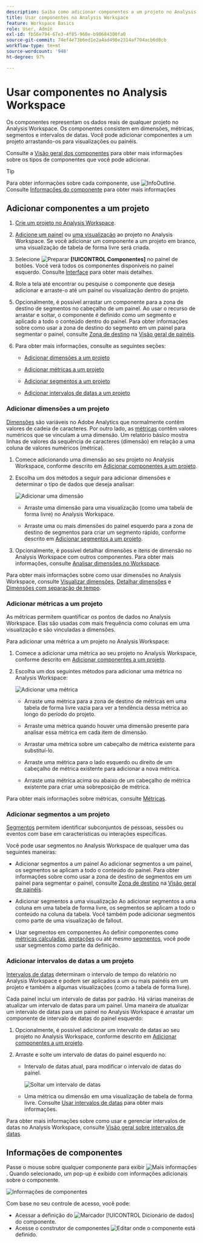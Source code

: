 ```yaml
---
description: Saiba como adicionar componentes a um projeto no Analysis Workspace
title: Usar componentes no Analysis Workspace
feature: Workspace Basics
role: User, Admin
exl-id: fb56e794-67e3-4f85-960e-b90684300fa0
source-git-commit: 74ef4e73b6ed1e2a4ad498e2314af704acb6d8cb
workflow-type: tm+mt
source-wordcount: '948'
ht-degree: 97%

---
```


# Usar componentes no Analysis Workspace

Os componentes representam os dados reais de qualquer projeto no Analysis Workspace. Os componentes consistem em dimensões, métricas, segmentos e intervalos de datas. Você pode adicionar componentes a um projeto arrastando-os para visualizações ou painéis.

Consulte a [Visão geral dos componentes](/help/analyze/analysis-workspace/components/analysis-workspace-components.md) para obter mais informações sobre os tipos de componentes que você pode adicionar.

>[!TIP]
>
>Para obter informações sobre cada componente, use ![InfoOutline](/help/assets/icons/InfoOutline.svg). Consulte [Informações do componente](#component-info) para obter mais informações

## Adicionar componentes a um projeto

1. [Crie um projeto no Analysis Workspace](/help/analyze/analysis-workspace/build-workspace-project/create-projects.md).

1. [Adicione um painel](/help/analyze/analysis-workspace/c-panels/panels.md#create-a-panel) ou [uma visualização](/help/analyze/analysis-workspace/visualizations/freeform-analysis-visualizations.md#add-visualizations-to-a-panel) ao projeto no Analysis Workspace. Se você adicionar um componente a um projeto em branco, uma visualização de tabela de forma livre será criada.

1. Selecione ![Preparar](/help/assets/icons/Curate.svg) **[!UICONTROL Componentes]** no painel de botões. Você verá todos os componentes disponíveis no painel esquerdo. Consulte [Interface](/help/analyze/analysis-workspace/home.md#interface) para obter mais detalhes.

1. Role a tela até encontrar ou pesquise o componente que deseja adicionar e arraste-o até um painel ou visualização dentro do projeto.

1. Opcionalmente, é possível arrastar um componente para a zona de destino de segmentos no cabeçalho de um painel. Ao usar o recurso de arrastar e soltar, o componente é definido como um segmento e aplicado a todo o conteúdo dentro do painel.
Para obter informações sobre como usar a zona de destino do segmento em um painel para segmentar o painel, consulte [Zona de destino](/help/analyze/analysis-workspace/c-panels/panels.md#drop-zone) na [Visão geral de painéis](/help/analyze/analysis-workspace/c-panels/panels.md).

1. Para obter mais informações, consulte as seguintes seções:

   * [Adicionar dimensões a um projeto](#add-dimensions-to-a-project)

   * [Adicionar métricas a um projeto](#add-metrics-to-a-project)

   * [Adicionar segmentos a um projeto](#add-segments-to-a-project)

   * [Adicionar intervalos de datas a um projeto](#add-date-ranges-to-a-project)

### Adicionar dimensões a um projeto

[Dimensões](/help/components/dimensions/overview.md) são variáveis no Adobe Analytics que normalmente contêm valores de cadeia de caracteres. Por outro lado, as [métricas](/help/components/c-calcmetrics/cm-overview.md) contêm valores numéricos que se vinculam a uma dimensão. Um relatório básico mostra linhas de valores da sequência de caracteres (dimensão) em relação a uma coluna de valores numéricos (métrica).

1. Comece adicionando uma dimensão ao seu projeto no Analysis Workspace, conforme descrito em [Adicionar componentes a um projeto](#add-components-to-a-project).

1. Escolha um dos métodos a seguir para adicionar dimensões e determinar o tipo de dados que deseja analisar:

   ![Adicionar uma dimensão](assets/add-dimension.gif)

   * Arraste uma dimensão para uma visualização (como uma tabela de forma livre) no Analysis Workspace.

   * Arraste uma ou mais dimensões do painel esquerdo para a zona de destino de segmentos para criar um segmento rápido, conforme descrito em [Adicionar segmentos a um projeto](#add-filters-to-a-project).

1. Opcionalmente, é possível detalhar dimensões e itens de dimensão no Analysis Workspace com outros componentes. Para obter mais informações, consulte [Analisar dimensões no Workspace](/help/analyze/analysis-workspace/components/dimensions/t-breakdown-fa.md).

Para obter mais informações sobre como usar dimensões no Analysis Workspace, consulte [Visualizar dimensões](/help/analyze/analysis-workspace/components/dimensions/view-dimensions.md), [Detalhar dimensões](/help/analyze/analysis-workspace/components/dimensions/t-breakdown-fa.md) e [Dimensões com separação de tempo](/help/analyze/analysis-workspace/components/dimensions/time-parting-dimensions.md).

### Adicionar métricas a um projeto

As métricas permitem quantificar os pontos de dados no Analysis Workspace. Elas são usadas com mais frequência como colunas em uma visualização e são vinculadas a dimensões.

Para adicionar uma métrica a um projeto no Analysis Workspace:

1. Comece a adicionar uma métrica ao seu projeto no Analysis Workspace, conforme descrito em [Adicionar componentes a um projeto](#add-components-to-a-project).



1. Escolha um dos seguintes métodos para adicionar uma métrica no Analysis Workspace:

   ![Adicionar uma métrica](assets/add-metric.gif)

   * Arraste uma métrica para a zona de destino de métricas em uma tabela de forma livre vazia para ver a tendência dessa métrica ao longo do período do projeto.

   * Arraste uma métrica quando houver uma dimensão presente para analisar essa métrica em cada item de dimensão.

   * Arrastar uma métrica sobre um cabeçalho de métrica existente para substituí-lo.

   * Arraste uma métrica para o lado esquerdo ou direito de um cabeçalho de métrica existente para adicionar a nova métrica.

   * Arraste uma métrica acima ou abaixo de um cabeçalho de métrica existente para criar uma sobreposição de métrica.


Para obter mais informações sobre métricas, consulte [Métricas](/help/analyze/analysis-workspace/components/apply-create-metrics.md).

### Adicionar segmentos a um projeto

[Segmentos](/help/components/segmentation/seg-overview.md) permitem identificar subconjuntos de pessoas, sessões ou eventos com base em características ou interações específicas.

Você pode usar segmentos no Analysis Workspace de qualquer uma das seguintes maneiras:

* Adicionar segmentos a um painel
Ao adicionar segmentos a um painel, os segmentos se aplicam a todo o conteúdo do painel.
Para obter informações sobre como usar a zona de destino de segmentos em um painel para segmentar o painel, consulte [Zona de destino](/help/analyze/analysis-workspace/c-panels/panels.md#drop-zone) na [Visão geral de painéis](/help/analyze/analysis-workspace/c-panels/panels.md).

* Adicionar segmentos a uma visualização
Ao adicionar segmentos a uma coluna em uma tabela de forma livre, os segmentos se aplicam a todo o conteúdo na coluna da tabela. Você também pode adicionar segmentos como parte de uma visualização de fallout.

* Usar segmentos em componentes
Ao definir componentes como [métricas calculadas](/help/components/c-calcmetrics/c-workflow/cm-workflow/c-build-metrics/metrics-with-segments.md), [anotações](/help/analyze/analysis-workspace/components/annotations/create-annotations.md#annotation-builder) ou até mesmo [segmentos](/help/components/segmentation/segmentation-workflow/seg-build.md), você pode usar segmentos como parte da definição.


### Adicionar intervalos de datas a um projeto

[Intervalos de datas](/help/analyze/analysis-workspace/components/calendar-date-ranges/calendar.md) determinam o intervalo de tempo do relatório no Analysis Workspace e podem ser aplicados a um ou mais painéis em um projeto e também a algumas visualizações (como a tabela de forma livre).

Cada painel inclui um intervalo de datas por padrão. Há várias maneiras de atualizar um intervalo de datas para um painel. Uma maneira de atualizar um intervalo de datas para um painel no Analysis Workspace é arrastar um componente de intervalo de datas do painel esquerdo:

1. Opcionalmente, é possível adicionar um intervalo de datas ao seu projeto no Analysis Workspace, conforme descrito em [Adicionar componentes a um projeto](#add-components-to-a-project).

1. Arraste e solte um intervalo de datas do painel esquerdo no:

   * Intervalo de datas atual, para modificar o intervalo de datas do painel.

     ![Soltar um intervalo de datas](assets/add-date-range.gif)

   * Uma métrica ou dimensão em uma visualização de tabela de forma livre. Consulte [Usar intervalos de datas](/help/analyze/analysis-workspace/components/calendar-date-ranges/calendar.md#use-date-ranges) para obter mais informações.

Para obter mais informações sobre como usar e gerenciar intervalos de datas no Analysis Workspace, consulte [Visão geral sobre intervalos de datas](/help/analyze/analysis-workspace/components/calendar-date-ranges/calendar.md).

## Informações de componentes

Passe o mouse sobre qualquer componente para exibir ![Mais informações](/help/assets/icons/InfoOutline.svg). Quando selecionado, um pop-up é exibido com informações adicionais sobre o componente.

![Informações de componentes](assets/component-info.png)

Com base no seu controle de acesso, você pode:

* Acessar a definição do ![Marcador](/help/assets/icons/Bookmark.svg) [!UICONTROL Dicionário de dados] do componente.
* Acesse o construtor de componentes ![Editar](/help/assets/icons/Edit.svg) onde o componente está definido.




<!--
# Use components in Analysis Workspace

Components make up the actual data of any project in Analysis Workspace. Components consist of dimensions, metrics, segments, and date ranges. You can add components to a project by dragging them into visualizations or panels.

For overview information about the types of components you can add, see [Components overview](/help/analyze/analysis-workspace/components/analysis-workspace-components.md).

>[!TIP]
>
>For information about each component, select the Info icon next to a component's name in the left rail of Analysis Workspace, or see the [Analytics Components Guide](/help/components/home.md).

## Begin adding components to a project

1. [Create a project in Analysis Workspace](/help/analyze/analysis-workspace/build-workspace-project/create-projects.md) if you haven't already.

1. [Add a panel](/help/analyze/analysis-workspace/c-panels/panels.md) or [add a visualization](/help/analyze/analysis-workspace/visualizations/freeform-analysis-visualizations.md#add-visualizations-to-a-panel) to the project in Analysis Workspace. 

   If you add a component to a blank project, a freeform table visualization is automatically created.

1. Select the **[!UICONTROL Components]** icon in the left rail.

   ![](assets/build-components.png)

1. Scroll to or search for the component you want to add, then drag it to a panel or visualization within your project. 

1. (Optional) Drag a component to the segment drop zone in a panel header. 

   Segments apply to all content within the panel.

   For information about how you can use the segment drop zone on a panel to filter your panel, see [Drop zone](/help/analyze/analysis-workspace/c-panels/panels.md#drop-zone) in [Panels overview](/help/analyze/analysis-workspace/c-panels/panels.md).

   ![drop a segment in the drop zone](assets/segment-dropzone.png)

1. For more detailed information, continue with one of the following sections, depending on the component type you are adding:

   * [Add dimensions to a project](#add-dimensions-to-a-project)

   * [Add metrics to a project](#add-metrics-to-a-project)

   * [Add segments to a project](#add-segments-to-a-project)

   * [Add date ranges to a project](#add-date-ranges-to-a-project)

## Add dimensions to a project

[Dimensions](/help/components/dimensions/overview.md) are variables in Adobe Analytics that typically contain string values. Common dimensions include [Page](/help/components/dimensions/page.md), [Referring domain](/help/components/dimensions/referring-domain.md), or an [eVar](/help/components/dimensions/evar.md). In contrast, [metrics](/help/components/metrics/overview.md) contain numeric values that tie to a dimension. A basic report shows rows of string values (dimension), against a column of numeric values (metric).

1. Start adding a dimension to your project in Analysis Workspace, as described in [Begin adding components to a project](#begin-adding-components-to-a-project).

1. Choose one of the following methods to add dimensions and determine the type of data you want to analyze:

   * Drag a dimension to a visualization (such as a freeform table) in Analysis Workspace.

     ![Add dimensions to a project](assets/add-dimensions.png)
   
   * Drag one or more dimensions from the left rail onto the segment drop zone to create an ad hoc segment, as described in [Add segments to a project](#add-segments-to-a-project).

     ![drop a segment in the drop zone](assets/segment-dropzone.png)

1. (Optional) You can break down dimensions and dimension items in Analysis Workspace with other components. 

   For more information, see [Break down dimensions](/help/analyze/analysis-workspace/components/dimensions/t-breakdown-fa.md).

For more information about how to use dimensions in Analysis Workspace, see [Preview dimensions](/help/analyze/analysis-workspace/components/dimensions/view-dimensions.md), [Break down dimensions](/help/analyze/analysis-workspace/components/dimensions/t-breakdown-fa.md), and [Time-parting dimensions](/help/analyze/analysis-workspace/components/dimensions/time-parting-dimensions.md).

## Add metrics to a project

[Metrics](/help/analyze/analysis-workspace/components/apply-create-metrics.md) allow you to quantify data points in Analysis Workspace. They are most commonly used as columns in a visualization and tied to dimensions.

To add a metric to a project in Analysis Workspace:

1. Start adding a metric to your project in Analysis Workspace, as described in [Begin adding components to a project](#begin-adding-components-to-a-project).

1. Choose one of the following methods to add a metric in Analysis Workspace:

   * Drag a metric to the metric drop zone in an empty Freeform table to see that metric trended over the project's date period. 

     ![Add a metric to a project](assets/add-metrics.png)

   * Drag a metric when a dimension is present to see that metric compared to each dimension item. 

   * Drag a metric on top of an existing metric header to replace it.

   * Drag a metric next to a header to see both metrics side-by-side.

For more information about how to use metrics in Analysis Workspace, see [Metrics](/help/analyze/analysis-workspace/components/apply-create-metrics.md).

## Add segments to a project

[Segments](/help/components/segmentation/seg-overview.md) allow you to identify subsets of visitors based on characteristics or specific interactions.

You can use segments in Analysis Workspace in any of the following ways:

### Add segments to a panel

When you add segments to a panel, the segments apply to all content within the panel.

For information about how you can use the segment drop zone on a panel to filter your panel, see [Drop zone](/help/analyze/analysis-workspace/c-panels/panels.md#drop-zone) in [Panels overview](/help/analyze/analysis-workspace/c-panels/panels.md).

### Add segments to a column in a freeform table

When you add segments to a column in a freeform table, the segments apply to all content within the table column.

### Use segments when creating calculated metrics

In the Calculated metric builder, you can apply segments within your metric definition. 

For more information, see [Segmented metrics](/help/components/c-calcmetrics/c-workflow/cm-workflow/c-build-metrics/metrics-with-segments.md).

## Add date ranges to a project

[Date ranges](/help/analyze/analysis-workspace/components/calendar-date-ranges/custom-date-ranges.md) determine the reporting time frame in Analysis Workspace, and can be applied to one or more panels within a project.

Each panel includes a date range by default. There are multiple ways to update a date range for a panel. One way to update a date range for a panel in Analysis Workspace is to drag a date range component from the left rail:

1. Start adding a date range to your project in Analysis Workspace, as described in [Begin adding components to a project](#begin-adding-components-to-a-project).

1. Drag a date range from the left rail onto the current date range in the upper-right portion of the panel.

     ![drop a date range](assets/daterange-drop.png)

For more information about how to use calendars and date ranges in Analysis Workspace, see [Calendar and date ranges overview](/help/analyze/analysis-workspace/components/calendar-date-ranges/calendar.md).

-->